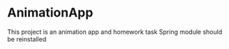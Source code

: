 # AnimationApp
This project is an animation app and homework task
Spring module should be reinstalled
